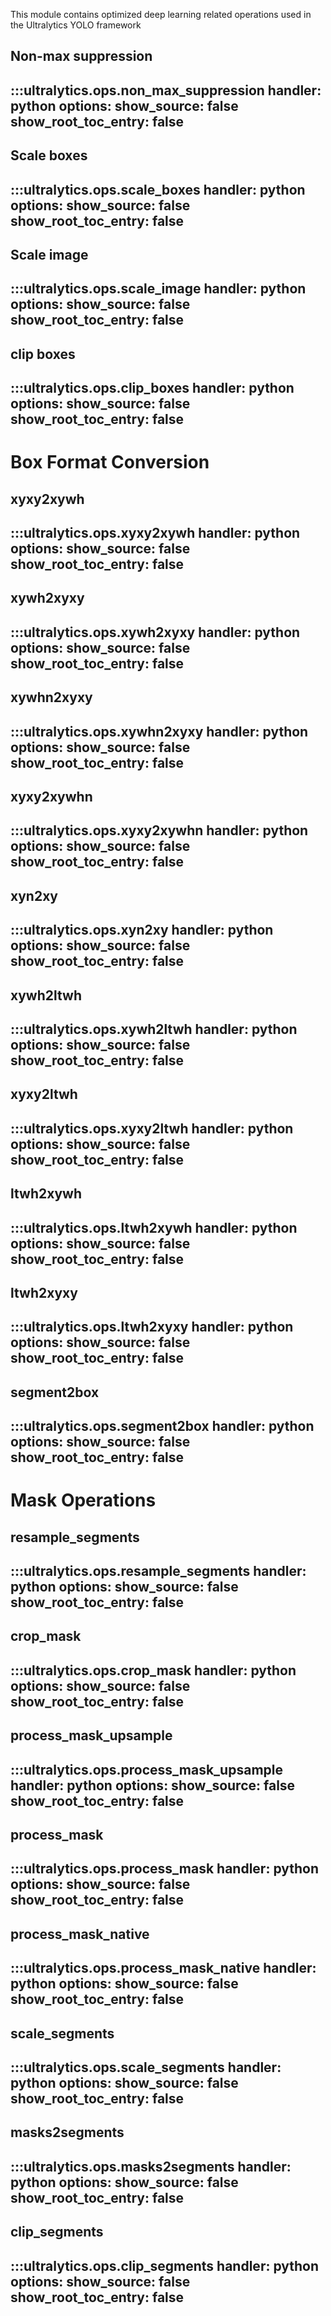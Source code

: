 This module contains optimized deep learning related operations used in the Ultralytics YOLO framework

## Non-max suppression

:::ultralytics.ops.non_max_suppression
handler: python
options:
show_source: false
show_root_toc_entry: false
---

## Scale boxes

:::ultralytics.ops.scale_boxes
handler: python
options:
show_source: false
show_root_toc_entry: false
---

## Scale image

:::ultralytics.ops.scale_image
handler: python
options:
show_source: false
show_root_toc_entry: false
---

## clip boxes

:::ultralytics.ops.clip_boxes
handler: python
options:
show_source: false
show_root_toc_entry: false
---

# Box Format Conversion

## xyxy2xywh

:::ultralytics.ops.xyxy2xywh
handler: python
options:
show_source: false
show_root_toc_entry: false
---

## xywh2xyxy

:::ultralytics.ops.xywh2xyxy
handler: python
options:
show_source: false
show_root_toc_entry: false
---

## xywhn2xyxy

:::ultralytics.ops.xywhn2xyxy
handler: python
options:
show_source: false
show_root_toc_entry: false
---

## xyxy2xywhn

:::ultralytics.ops.xyxy2xywhn
handler: python
options:
show_source: false
show_root_toc_entry: false
---

## xyn2xy

:::ultralytics.ops.xyn2xy
handler: python
options:
show_source: false
show_root_toc_entry: false
---

## xywh2ltwh

:::ultralytics.ops.xywh2ltwh
handler: python
options:
show_source: false
show_root_toc_entry: false
---

## xyxy2ltwh

:::ultralytics.ops.xyxy2ltwh
handler: python
options:
show_source: false
show_root_toc_entry: false
---

## ltwh2xywh

:::ultralytics.ops.ltwh2xywh
handler: python
options:
show_source: false
show_root_toc_entry: false
---

## ltwh2xyxy

:::ultralytics.ops.ltwh2xyxy
handler: python
options:
show_source: false
show_root_toc_entry: false
---

## segment2box

:::ultralytics.ops.segment2box
handler: python
options:
show_source: false
show_root_toc_entry: false
---

# Mask Operations

## resample_segments

:::ultralytics.ops.resample_segments
handler: python
options:
show_source: false
show_root_toc_entry: false
---

## crop_mask

:::ultralytics.ops.crop_mask
handler: python
options:
show_source: false
show_root_toc_entry: false
---

## process_mask_upsample

:::ultralytics.ops.process_mask_upsample
handler: python
options:
show_source: false
show_root_toc_entry: false
---

## process_mask

:::ultralytics.ops.process_mask
handler: python
options:
show_source: false
show_root_toc_entry: false
---

## process_mask_native

:::ultralytics.ops.process_mask_native
handler: python
options:
show_source: false
show_root_toc_entry: false
---

## scale_segments

:::ultralytics.ops.scale_segments
handler: python
options:
show_source: false
show_root_toc_entry: false
---

## masks2segments

:::ultralytics.ops.masks2segments
handler: python
options:
show_source: false
show_root_toc_entry: false
---

## clip_segments

:::ultralytics.ops.clip_segments
handler: python
options:
show_source: false
show_root_toc_entry: false
---





